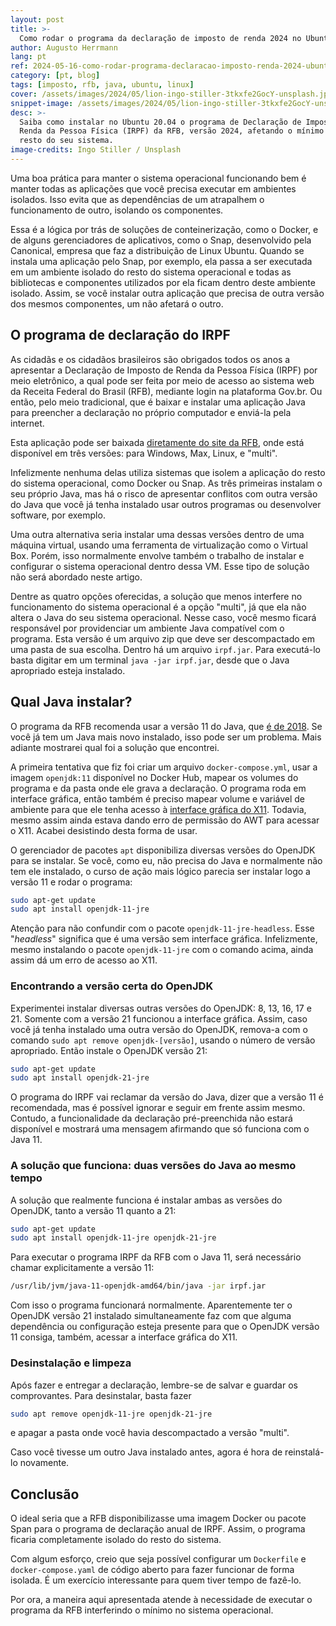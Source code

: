 ```yaml
---
layout: post
title: >-
  Como rodar o programa da declaração de imposto de renda 2024 no Ubuntu 20.04
author: Augusto Herrmann
lang: pt
ref: 2024-05-16-como-rodar-programa-declaracao-imposto-renda-2024-ubuntu-20-04
category: [pt, blog]
tags: [imposto, rfb, java, ubuntu, linux]
cover: /assets/images/2024/05/lion-ingo-stiller-3tkxfe2GocY-unsplash.jpg
snippet-image: /assets/images/2024/05/lion-ingo-stiller-3tkxfe2GocY-unsplash.jpg
desc: >-
  Saiba como instalar no Ubuntu 20.04 o programa de Declaração de Imposto de
  Renda da Pessoa Física (IRPF) da RFB, versão 2024, afetando o mínimo o
  resto do seu sistema.
image-credits: Ingo Stiller / Unsplash
---
```

Uma boa prática para manter o sistema operacional funcionando bem é manter
todas as aplicações que você precisa executar em ambientes isolados. Isso
evita que as dependências de um atrapalhem o funcionamento de outro,
isolando os componentes.

Essa é a lógica por trás de soluções de conteinerização, como o Docker,
e de alguns gerenciadores de aplicativos, como o Snap, desenvolvido pela
Canonical, empresa que faz a distribuição de Linux Ubuntu. Quando se
instala uma aplicação pelo Snap, por exemplo, ela passa a ser executada
em um ambiente isolado do resto do sistema operacional e todas as
bibliotecas e componentes utilizados por ela ficam dentro deste ambiente
isolado. Assim, se você instalar outra aplicação que precisa de outra
versão dos mesmos componentes, um não afetará o outro.


## O programa de declaração do IRPF

As cidadãs e os cidadãos brasileiros são obrigados todos os anos a
apresentar a Declaração de Imposto de Renda da Pessoa Física (IRPF) por
meio eletrônico, a qual pode ser feita por meio de acesso ao sistema web
da Receita Federal do Brasil (RFB), mediante login na plataforma Gov.br.
Ou então, pelo meio tradicional, que é baixar e instalar uma aplicação
Java para preencher a declaração no próprio computador e enviá-la pela
internet.

Esta aplicação pode ser baixada
[diretamente do site da RFB](https://www.gov.br/receitafederal/pt-br/centrais-de-conteudo/download/pgd/dirpf),
onde está disponível em três versões: para Windows, Max, Linux, e "multi".

Infelizmente nenhuma delas utiliza sistemas que isolem a aplicação do
resto do sistema operacional, como Docker ou Snap. As três primeiras
instalam o seu próprio Java, mas há o risco de apresentar conflitos com
outra versão do Java que você já tenha instalado usar outros programas
ou desenvolver software, por exemplo.

Uma outra alternativa seria instalar uma dessas versões dentro de uma
máquina virtual, usando uma ferramenta de virtualização como o Virtual
Box. Porém, isso normalmente envolve também o trabalho de instalar e
configurar o sistema operacional dentro dessa VM. Esse tipo de solução
não será abordado neste artigo.

Dentre as quatro opções oferecidas, a solução que menos interfere no
funcionamento do sistema operacional é a opção "multi", já que ela não
altera o Java do seu sistema operacional. Nesse caso, você mesmo ficará
responsável por providenciar um ambiente Java compatível com o programa.
Esta versão é um arquivo zip que deve ser descompactado em uma pasta de
sua escolha. Dentro há um arquivo `irpf.jar`. Para executá-lo basta
digitar em um terminal `java -jar irpf.jar`, desde que o Java apropriado
esteja instalado.


## Qual Java instalar?

O programa da RFB recomenda usar a versão 11 do Java, que
[é de 2018](https://en.wikipedia.org/wiki/Java_version_history#Java_11).
Se você já tem um Java mais novo instalado, isso pode ser um problema.
Mais adiante mostrarei qual foi a solução que encontrei.

A primeira tentativa que fiz foi criar um arquivo `docker-compose.yml`,
usar a imagem `openjdk:11` disponível no Docker Hub, mapear os volumes
do programa e da pasta onde ele grava a declaração. O programa roda em
interface gráfica, então também é preciso mapear volume e variável de
ambiente para que ele tenha acesso à
[interface gráfica do X11](https://en.wikipedia.org/wiki/X_Window_System).
Todavia, mesmo assim ainda estava dando erro de permissão do AWT para
acessar o X11. Acabei desistindo desta forma de usar.

O gerenciador de pacotes `apt` disponibiliza diversas versões do OpenJDK
para se instalar. Se você, como eu, não precisa do Java e normalmente
não tem ele instalado, o curso de ação mais lógico parecia ser instalar
logo a versão 11 e rodar o programa:

```bash
sudo apt-get update
sudo apt install openjdk-11-jre
```

Atenção para não confundir com o pacote `openjdk-11-jre-headless`. Esse
"*headless*" significa que é uma versão sem interface gráfica.
Infelizmente, mesmo instalando o pacote `openjdk-11-jre` com o comando
acima, ainda assim dá um erro de acesso ao X11.


### Encontrando a versão certa do OpenJDK

Experimentei instalar diversas outras versões do OpenJDK: 8, 13, 16, 17
e 21. Somente com a versão 21 funcionou a interface gráfica. Assim,
caso você já tenha instalado uma outra versão do OpenJDK, remova-a com
o comando `sudo apt remove openjdk-[versão]`, usando o número de versão
apropriado. Então instale o OpenJDK versão 21:

```bash
sudo apt-get update
sudo apt install openjdk-21-jre
```

O programa do IRPF vai reclamar da versão do Java, dizer que a versão 11
é recomendada, mas é possível ignorar e seguir em frente assim mesmo.
Contudo, a funcionalidade da declaração pré-preenchida não estará
disponível e mostrará uma mensagem afirmando que só funciona com o Java
11.


### A solução que funciona: duas versões do Java ao mesmo tempo

A solução que realmente funciona é instalar ambas as versões do OpenJDK,
tanto a versão 11 quanto a 21:

```bash
sudo apt-get update
sudo apt install openjdk-11-jre openjdk-21-jre
```

Para executar o programa IRPF da RFB com o Java 11, será necessário
chamar explicitamente a versão 11:

```bash
/usr/lib/jvm/java-11-openjdk-amd64/bin/java -jar irpf.jar
```

Com isso o programa funcionará normalmente. Aparentemente ter o OpenJDK
versão 21 instalado simultaneamente faz com que alguma dependência ou
configuração esteja presente para que o OpenJDK versão 11 consiga,
também, acessar a interface gráfica do X11.


### Desinstalação e limpeza

Após fazer e entregar a declaração, lembre-se de salvar e guardar os
comprovantes. Para desinstalar, basta fazer

```bash
sudo apt remove openjdk-11-jre openjdk-21-jre
```

e apagar a pasta onde você havia descompactado a versão "multi".

Caso você tivesse um outro Java instalado antes, agora é hora de
reinstalá-lo novamente.


## Conclusão

O ideal seria que a RFB disponibilizasse uma imagem Docker ou pacote
Span para o programa de declaração anual de IRPF. Assim, o programa
ficaria completamente isolado do resto do sistema.

Com algum esforço, creio que seja possível configurar um `Dockerfile` e
`docker-compose.yaml` de código aberto para fazer funcionar de forma
isolada. É um exercício interessante para quem tiver tempo de fazê-lo.

Por ora, a maneira aqui apresentada atende à necessidade de executar o
programa da RFB interferindo o mínimo no sistema operacional.
